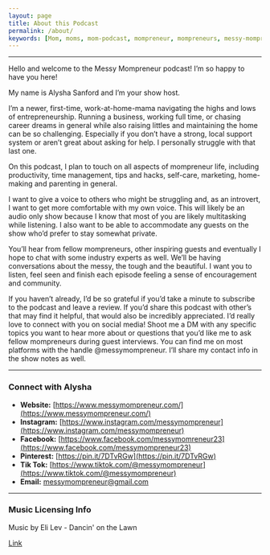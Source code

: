 ```yaml
---
layout: page
title: About this Podcast
permalink: /about/
keywords: [Mom, moms, mom-podcast, mompreneur, mompreneurs, messy-mompreneur, messy-mompreneur-podcast,  entrepreneur, entrepreneurs, motherhood, work-life balance, work-at-home-mom, working-mom, mompreneur-life, female-entrepreneur,  parenthood, parenting, parenting-podcast, parenthood-podcast,  mom-boss, mom-boss-podcast, lady-boss, lady-boss-podcast, boss-mom, boss-mom-podcast, podcast, podcasts, podcasters, podcast-show, podcast-junkie, about, about-page]
---
```


<hr>

Hello and welcome to the Messy Mompreneur podcast! I’m so happy to have you here!

My name is Alysha Sanford and I’m your show host.

I’m a newer, first-time, work-at-home-mama navigating the highs and lows of entrepreneurship. Running a business, working full time, or chasing career dreams in general while also raising littles and maintaining the home can be so challenging. Especially if you don’t have a strong, local support system or aren’t great about asking for help. I personally struggle with that last one.

On this podcast, I plan to touch on all aspects of mompreneur life, including productivity, time management, tips and hacks, self-care, marketing, home-making and parenting in general.

I want to give a voice to others who might be struggling and, as an introvert, I want to get more comfortable with my own voice. This will likely be an audio only show because I know that most of you are likely multitasking while listening. I also want to be able to accommodate any guests on the show who’d prefer to stay somewhat private.

You’ll hear from fellow mompreneurs, other inspiring guests and eventually I hope to chat with some industry experts as well. We’ll be having conversations about the messy, the tough and the beautiful. I want you to listen, feel seen and finish each episode feeling a sense of encouragement and community.

If you haven’t already, I’d be so grateful if you’d take a minute to subscribe to the podcast and leave a review. If you’d share this podcast with other’s that may find it helpful, that would also be incredibly appreciated. I’d really love to connect with you on social media! Shoot me a DM with any specific topics you want to hear more about or questions that you’d like me to ask fellow mompreneurs during guest interviews. You can find me on most platforms with the handle @messymompreneur. I’ll share my contact info in the show notes as well.

<hr>

### Connect with Alysha

- **Website:** [https://www.messymompreneur.com/](https://www.messymompreneur.com/)
- **Instagram:** [https://www.instagram.com/messymompreneur](https://www.instagram.com/messymompreneur)
- **Facebook:** [https://www.facebook.com/messymomreneur23](https://www.facebook.com/messymompreneur23)
- **Pinterest:** [https://pin.it/7DTvRGw](https://pin.it/7DTvRGw)
- **Tik Tok:** [https://www.tiktok.com/@messymompreneur](https://www.tiktok.com/@messymompreneur)
- **Email:** [messymompreneur@gmail.com](mailto:messymompreneur@gmail.com)

<hr>

### Music Licensing Info

Music by Eli Lev - Dancin' on the Lawn

[Link](https://thmatc.co/?l=032B32EA)